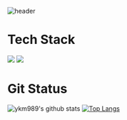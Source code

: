 ![header](https://capsule-render.vercel.app/api?type=cylinder&text=Huko)

Tech Stack
==========
<img src="https://img.shields.io/badge/Swift-F05138?style=flat-square&logo=Swift&logoColor=white"/>
<img src="https://img.shields.io/badge/RobotFramework-000000?style=flat-square&logo=RobotFramework&logoColor=yellow"/>


Git Status
==========
![ykm989's github stats](https://github-readme-stats.vercel.app/api?username=ykm989&show_icons=true)
[![Top Langs](https://github-readme-stats.vercel.app/api/top-langs/?username=ykm989)](https://github.com/ykm989/github-readme-stats)
